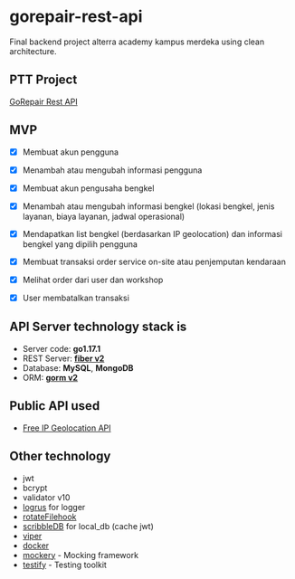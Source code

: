 # gorepair-rest-api

Final backend project alterra academy kampus merdeka using clean architecture.

## PTT Project

[GoRepair Rest API](https://docs.google.com/presentation/d/1-uC8uCqV3RVZLgBC5wcxVw5ane95b4jvYOxG6fqoTBA/edit?usp=sharing)

## MVP

- [x] Membuat akun pengguna

- [x] Menambah atau mengubah informasi pengguna

- [x] Membuat akun pengusaha bengkel

- [x] Menambah atau mengubah informasi bengkel (lokasi bengkel, jenis layanan, biaya layanan, jadwal operasional)

- [x] Mendapatkan list bengkel (berdasarkan IP geolocation) dan informasi bengkel yang dipilih pengguna

- [x] Membuat transaksi order service on-site atau penjemputan kendaraan

- [x] Melihat order dari user dan workshop

- [x] User membatalkan transaksi

## API Server technology stack is

- Server code: **go1.17.1**
- REST Server: [**fiber v2**](https://docs.gofiber.io/)
- Database: **MySQL**, **MongoDB**
- ORM: [**gorm v2**](https://gorm.io/docs/)

## Public API used

- [Free IP Geolocation API](https://freegeoip.app/)

## Other technology

- jwt
- bcrypt
- validator v10
- [logrus](https://pkg.go.dev/github.com/sirupsen/logrus@v1.8.1#section-readme) for logger
- [rotateFilehook](https://pkg.go.dev/github.com/snowzach/rotatefilehook@v0.0.0-20180327172521-2f64f265f58c#section-readme)
- [scribbleDB](https://github.com/nanobox-io/golang-scribble) for local_db (cache jwt)
- [viper](https://github.com/spf13/viper)
- [docker](https://www.docker.com/)
- [mockery](https://github.com/vektra/mockery) - Mocking framework
- [testify](https://github.com/stretchr/testify) - Testing toolkit
